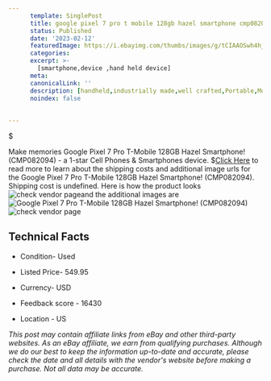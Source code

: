 ```yaml
---
      template: SinglePost
      title: google pixel 7 pro t mobile 128gb hazel smartphone cmp082094 
      status: Published
      date: '2023-02-12'
      featuredImage: https://i.ebayimg.com/thumbs/images/g/tCIAAOSwh4hj6B8j/s-l225.jpg
      categories: 
      excerpt: >-
        [smartphone,device ,hand held device]
      meta:
      canonicalLink: ''
      description: [handheld,industrially made,well crafted,Portable,Mobile,Compact,Convenient,Lightweight,Maneuverable,Man-portable,Miniature,Carriable,Hand-held,Light,Holdable,Transportable,Mobile device,Pocket-sized,On-the-go,Wireless,Cordless,Compact size,Convenient size, smartphone,device ,hand held device]
      noindex: false
      
        
---
```

$

Make memories Google Pixel 7 Pro T-Mobile 128GB Hazel Smartphone! (CMP082094) - a 1-star Cell Phones & Smartphones device.
$[Click Here](https://www.ebay.com/itm/314390484904?hash=item49332217a8%3Ag%3AtCIAAOSwh4hj6B8j&mkevt=1&mkcid=1&mkrid=711-53200-19255-0&campid=%253CePNCampaignId%253E&customid=%253CreferenceId%253E&toolid=10049) to read more to learn about the shipping costs and additional image urls for the Google Pixel 7 Pro T-Mobile 128GB Hazel Smartphone! (CMP082094). Shipping cost is undefined. Here is how the product looks ![check vendor page](https://i.ebayimg.com/thumbs/images/g/tCIAAOSwh4hj6B8j/s-l225.jpg)and the additional images are![Google Pixel 7 Pro T-Mobile 128GB Hazel Smartphone! (CMP082094)](https://i.ebayimg.com/images/g/tCIAAOSwh4hj6B8j/s-l1200.jpg)![check vendor page](https://origin-galleryplus.ebayimg.com/ws/web/314390484904_2_0_1/225x225.jpg,https://origin-galleryplus.ebayimg.com/ws/web/314390484904_3_0_1/225x225.jpg,https://origin-galleryplus.ebayimg.com/ws/web/314390484904_4_0_1/225x225.jpg,https://origin-galleryplus.ebayimg.com/ws/web/314390484904_5_0_1/225x225.jpg,https://origin-galleryplus.ebayimg.com/ws/web/314390484904_6_0_1/225x225.jpg,https://origin-galleryplus.ebayimg.com/ws/web/314390484904_7_0_1/225x225.jpg,https://origin-galleryplus.ebayimg.com/ws/web/314390484904_8_0_1/225x225.jpg)



 ## Technical Facts 



     
      

 - Condition- Used 


      

 - Listed Price- 549.95 


      

 - Currency- USD 


      

 - Feedback score - 16430 


      

 - Location - US 


      
      

 *_This post may contain affiliate links from eBay and other third-party websites. As an eBay affiliate, we earn from qualifying purchases. Although we do our best to keep the information up-to-date and accurate, please check the date and all details with the vendor's website before making a purchase. Not all data may be accurate._*






